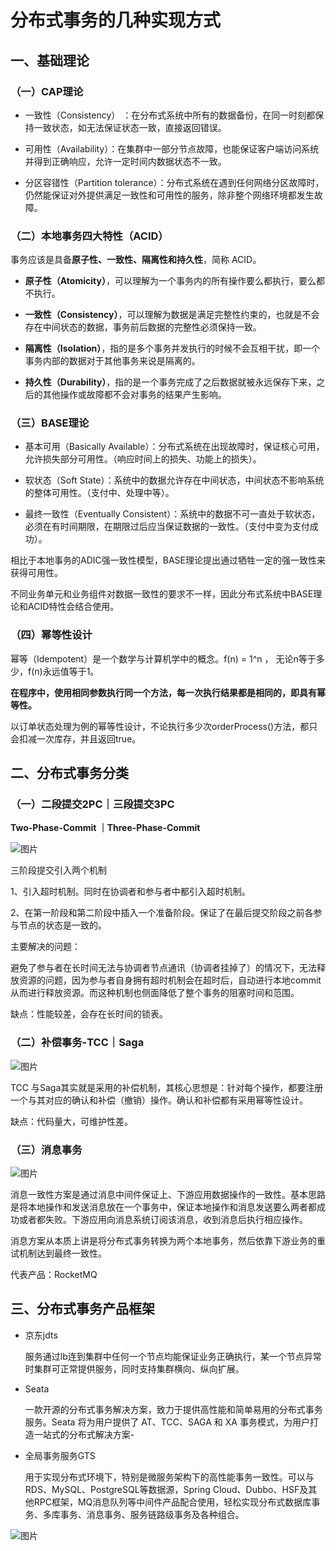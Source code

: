 # 分布式事务的几种实现方式

## 一、基础理论

### （一）CAP理论

- 一致性（Consistency） ：在分布式系统中所有的数据备份，在同一时刻都保持一致状态，如无法保证状态一致，直接返回错误。

- 可用性（Availability）：在集群中一部分节点故障，也能保证客户端访问系统并得到正确响应，允许一定时间内数据状态不一致。

- 分区容错性（Partition tolerance）：分布式系统在遇到任何网络分区故障时，仍然能保证对外提供满足一致性和可用性的服务，除非整个网络环境都发生故障。

### （二）本地事务四大特性（ACID）

事务应该是具备**原子性、一致性、隔离性和持久性**，简称 ACID。

- **原子性（Atomicity）**，可以理解为一个事务内的所有操作要么都执行，要么都不执行。

- **一致性（Consistency）**，可以理解为数据是满足完整性约束的，也就是不会存在中间状态的数据，事务前后数据的完整性必须保持一致。

- **隔离性（Isolation）**，指的是多个事务并发执行的时候不会互相干扰，即一个事务内部的数据对于其他事务来说是隔离的。

- **持久性（Durability）**，指的是一个事务完成了之后数据就被永远保存下来，之后的其他操作或故障都不会对事务的结果产生影响。

### （三）BASE理论

- 基本可用（Basically Available）：分布式系统在出现故障时，保证核心可用，允许损失部分可用性。（响应时间上的损失、功能上的损失）。

- 软状态（Soft State）：系统中的数据允许存在中间状态，中间状态不影响系统的整体可用性。（支付中、处理中等）。

- 最终一致性（Eventually Consistent）：系统中的数据不可一直处于软状态，必须在有时间期限，在期限过后应当保证数据的一致性。（支付中变为支付成功）。

相比于本地事务的ADIC强一致性模型，BASE理论提出通过牺牲一定的强一致性来获得可用性。

不同业务单元和业务组件对数据一致性的要求不一样，因此分布式系统中BASE理论和ACID特性会结合使用。

### （四）幂等性设计

幂等（Idempotent）是一个数学与计算机学中的概念。f(n) = 1^n ， 无论n等于多少，f(n)永远值等于1。

**在程序中，使用相同参数执行同一个方法，每一次执行结果都是相同的，即具有幂等性。**

以订单状态处理为例的幂等性设计，不论执行多少次orderProcess()方法，都只会扣减一次库存，并且返回true。

## 二、分布式事务分类

### （一）二段提交2PC｜三段提交3PC

**Two-Phase-Commit ｜Three-Phase-Commit**

![图片](jingdong_%E5%88%86%E5%B8%83%E5%BC%8F%E4%BA%8B%E5%8A%A1%E7%9A%84%E5%87%A0%E7%A7%8D%E5%AE%9E%E7%8E%B0%E6%96%B9%E5%BC%8F.resource/640.png)

三阶段提交引入两个机制

1、引入超时机制。同时在协调者和参与者中都引入超时机制。

2、在第一阶段和第二阶段中插入一个准备阶段。保证了在最后提交阶段之前各参与节点的状态是一致的。

主要解决的问题：

避免了参与者在长时间无法与协调者节点通讯（协调者挂掉了）的情况下，无法释放资源的问题，因为参与者自身拥有超时机制会在超时后，自动进行本地commit从而进行释放资源。而这种机制也侧面降低了整个事务的阻塞时间和范围。

缺点：性能较差，会存在长时间的锁表。

### （二）补偿事务-TCC｜Saga



![图片](jingdong_%E5%88%86%E5%B8%83%E5%BC%8F%E4%BA%8B%E5%8A%A1%E7%9A%84%E5%87%A0%E7%A7%8D%E5%AE%9E%E7%8E%B0%E6%96%B9%E5%BC%8F.resource/640-1688308057068-1.png)



TCC 与Saga其实就是采用的补偿机制，其核心思想是：针对每个操作，都要注册一个与其对应的确认和补偿（撤销）操作。确认和补偿都有采用幂等性设计。

缺点：代码量大，可维护性差。

### （三）消息事务

![图片](jingdong_%E5%88%86%E5%B8%83%E5%BC%8F%E4%BA%8B%E5%8A%A1%E7%9A%84%E5%87%A0%E7%A7%8D%E5%AE%9E%E7%8E%B0%E6%96%B9%E5%BC%8F.resource/640-1688308057068-2.png)

消息一致性方案是通过消息中间件保证上、下游应用数据操作的一致性。基本思路是将本地操作和发送消息放在一个事务中，保证本地操作和消息发送要么两者都成功或者都失败。下游应用向消息系统订阅该消息，收到消息后执行相应操作。

消息方案从本质上讲是将分布式事务转换为两个本地事务，然后依靠下游业务的重试机制达到最终一致性。

代表产品：RocketMQ



## 三、分布式事务产品框架

- 京东jdts

  服务通过lb连到集群中任何一个节点均能保证业务正确执行，某一个节点异常时集群可正常提供服务，同时支持集群横向、纵向扩展。

- Seata

  一款开源的分布式事务解决方案，致力于提供高性能和简单易用的分布式事务服务。Seata 将为用户提供了 AT、TCC、SAGA 和 XA 事务模式，为用户打造一站式的分布式解决方案- 

- 全局事务服务GTS

  用于实现分布式环境下，特别是微服务架构下的高性能事务一致性。可以与RDS、MySQL、PostgreSQL等数据源，Spring Cloud、Dubbo、HSF及其他RPC框架，MQ消息队列等中间件产品配合使用，轻松实现分布式数据库事务、多库事务、消息事务、服务链路级事务及各种组合。



![图片](jingdong_%E5%88%86%E5%B8%83%E5%BC%8F%E4%BA%8B%E5%8A%A1%E7%9A%84%E5%87%A0%E7%A7%8D%E5%AE%9E%E7%8E%B0%E6%96%B9%E5%BC%8F.resource/640-1688308057068-3.png)